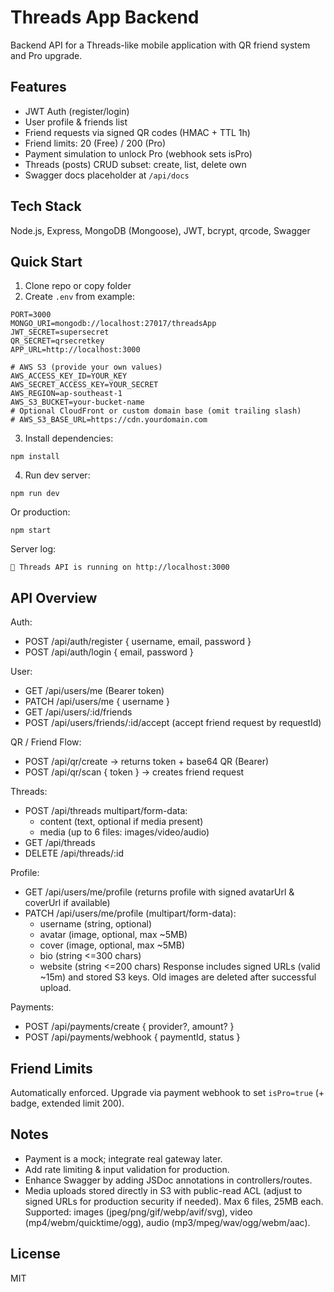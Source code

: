 # Threads App Backend

Backend API for a Threads-like mobile application with QR friend system and Pro upgrade.

## Features
- JWT Auth (register/login)
- User profile & friends list
- Friend requests via signed QR codes (HMAC + TTL 1h)
- Friend limits: 20 (Free) / 200 (Pro)
- Payment simulation to unlock Pro (webhook sets isPro)
- Threads (posts) CRUD subset: create, list, delete own
- Swagger docs placeholder at `/api/docs`

## Tech Stack
Node.js, Express, MongoDB (Mongoose), JWT, bcrypt, qrcode, Swagger

## Quick Start

1. Clone repo or copy folder
2. Create `.env` from example:
```
PORT=3000
MONGO_URI=mongodb://localhost:27017/threadsApp
JWT_SECRET=supersecret
QR_SECRET=qrsecretkey
APP_URL=http://localhost:3000

# AWS S3 (provide your own values)
AWS_ACCESS_KEY_ID=YOUR_KEY
AWS_SECRET_ACCESS_KEY=YOUR_SECRET
AWS_REGION=ap-southeast-1
AWS_S3_BUCKET=your-bucket-name
# Optional CloudFront or custom domain base (omit trailing slash)
# AWS_S3_BASE_URL=https://cdn.yourdomain.com
```
3. Install dependencies:
```
npm install
```
4. Run dev server:
```
npm run dev
```
Or production:
```
npm start
```

Server log:
```
🚀 Threads API is running on http://localhost:3000
```

## API Overview
Auth:
- POST /api/auth/register { username, email, password }
- POST /api/auth/login { email, password }

User:
- GET /api/users/me (Bearer token)
- PATCH /api/users/me { username }
- GET /api/users/:id/friends
- POST /api/users/friends/:id/accept (accept friend request by requestId)

QR / Friend Flow:
- POST /api/qr/create -> returns token + base64 QR (Bearer)
- POST /api/qr/scan { token } -> creates friend request

Threads:
- POST /api/threads multipart/form-data:
	- content (text, optional if media present)
	- media (up to 6 files: images/video/audio)
- GET /api/threads
- DELETE /api/threads/:id

Profile:
- GET /api/users/me/profile (returns profile with signed avatarUrl & coverUrl if available)
- PATCH /api/users/me/profile (multipart/form-data):
	- username (string, optional)
	- avatar (image, optional, max ~5MB)
	- cover (image, optional, max ~5MB)
	- bio (string <=300 chars)
	- website (string <=200 chars)
	Response includes signed URLs (valid ~15m) and stored S3 keys. Old images are deleted after successful upload.

Payments:
- POST /api/payments/create { provider?, amount? }
- POST /api/payments/webhook { paymentId, status }

## Friend Limits
Automatically enforced. Upgrade via payment webhook to set `isPro=true` (+ badge, extended limit 200).

## Notes
- Payment is a mock; integrate real gateway later.
- Add rate limiting & input validation for production.
- Enhance Swagger by adding JSDoc annotations in controllers/routes.
- Media uploads stored directly in S3 with public-read ACL (adjust to signed URLs for production security if needed). Max 6 files, 25MB each. Supported: images (jpeg/png/gif/webp/avif/svg), video (mp4/webm/quicktime/ogg), audio (mp3/mpeg/wav/ogg/webm/aac).

## License
MIT
